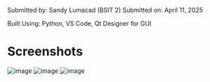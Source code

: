 Submitted by: Sandy Lumacad (BSIT 2)
Submitted on: April 11, 2025

Built Using: Python, VS Code, Qt Designer for GUI

# Screenshots

![image](https://github.com/user-attachments/assets/1a819cf6-5131-4a96-887a-4b01d30c0099)
![image](https://github.com/user-attachments/assets/4ef34725-ba4a-4893-858e-023af9a69ac3)
![image](https://github.com/user-attachments/assets/dde27ecd-c000-4ca2-be1e-e2811f74826f)
